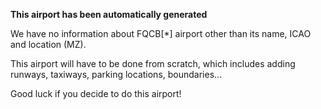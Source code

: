 **This airport has been automatically generated**

We have no information about FQCB[*] airport other than its name, ICAO and location (MZ).

This airport will have to be done from scratch, which includes adding runways, taxiways, parking locations, boundaries...

Good luck if you decide to do this airport!